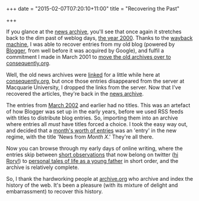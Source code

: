+++
date = "2015-02-07T07:20:10+11:00"
title = "Recovering the Past"

+++

If you glance at the [news archive](http://consequently.org/news), you'll see that once again it stretches back to the dim past of weblog days, [the year 2000](http://consequently.org/news/#2000). Thanks to the [wayback machine](https://web.archive.org/web/20000815223330/http://www.phil.mq.edu.au/staff/grestall/log/), I was able to recover entries from my old blog (powered by [Blogger](http://blogger.com), from well before it was acquired by Google), and fulfil a commitment I made in March 2001 to [move the old archives over to consequently.org](http://consequently.org/news/2001/2001_03_01_archive/). 

<!--more-->

Well, the old news archives were [linked](https://web.archive.org/web/20030630084127/http://consequently.org/news/archives.html) for a little while here at [consequently.org](http://consequently.org), but once those entries disappeared from the server at Macquarie University, I dropped the links from the server. Now that I've recovered the articles, they're back in the [news archive](http://consequently.org/news/#2000).

The entries from [March 2002](http://consequently.org/news/2002/2002_03) and earlier had no titles. This was an artefact of how Blogger was set up in the early years, before we used RSS feeds with titles to distribute blog entries. So, importing them into an archive where entries all *must* have titles forced a choice. I took the easy way out, and decided that a [month's worth of entries](http://consequently.org/news/2000/2000_03_01_archive) was an 'entry' in the new regime, with the title 'News from *Month X*.' They're all there. 

Now you can browse through my early days of online writing, where the entries skip between [short observations](http://consequently.org/news/2001/2001_06/#12) that now belong on twitter ([hi Rory!](https://twitter.com/speedysnail)) to [personal tales of life as a young father](http://consequently.org/news/2001/2001_06/#13) in short order, and the archive is relatively complete.

So, I thank the hardworking people at [archive.org](http://archive.org) who archive and index the history of the web. It's been a pleasure (with its mixture of delight and embarrassment) to recover this history.